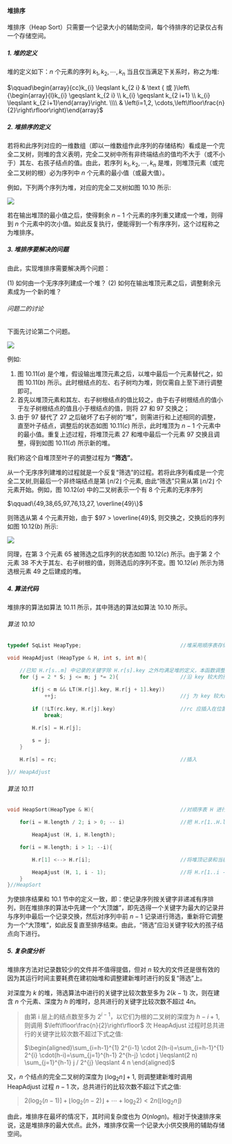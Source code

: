 
#### 堆排序

堆排序（Heap Sort）只需要一个记录大小的辅助空间，每个待排序的记录仅占有一个存储空间。

##### 1. 堆的定义

堆的定义如下：$n$ 个元素的序列 ${k_1, k_2, \cdots, k_n}$ 当且仅当满足下关系时，称之为堆:

$\qquad\begin{array}{cc}k_{i} \leqslant k_{2 i} & \text { 或 }\left\{\begin{array}{l}k_{i} \geqslant k_{2 i} \\ k_{i} \geqslant k_{2 i+1} \\ k_{i} \leqslant k_{2 i+1}\end{array}\right. \\\\ & \left(i=1,2, \cdots,\left\lfloor\frac{n}{2}\right\rfloor\right)\end{array}$

##### 2. 堆排序的定义

若将和此序列对应的一维数组（即以一维数组作此序列的存储结构）看成是一个完全二叉树，则堆的含义表明，完全二叉树中所有非终端结点的值均不大于（或不小于）其左、右孩子结点的值。由此，若序列 ${k_1, k_2, \cdots, k_n}$ 是堆，则堆顶元素（或完全二叉树的根）必为序列中 $n$ 个元素的最小值（或最大值）。

例如，下列两个序列为堆，对应的完全二叉树如图 10.10 所示:

![](https://gitee.com/mayundaze/img_bed/raw/master/20200804150927.png)

若在输出堆顶的最小值之后，使得剩余 $n - 1$ 个元素的序列重又建成一个堆，则得到 $n$ 个元素中的次小值。如此反复执行，便能得到一个有序序列，这个过程称之为堆排序。

##### 3. 堆排序要解决的问题

由此，实现堆排序需要解决两个问题：

$(1)$ 如何由一个无序序列建成一个堆？
$(2)$ 如何在输出堆顶元素之后，调整剩余元素成为一个新的堆？

###### 问题二的讨论

下面先讨论第二个问题。

![](https://gitee.com/mayundaze/img_bed/raw/master/20200804151341.png)

例如:

1. 图 $10.11(a)$ 是个堆，假设输出堆顶元素之后，以堆中最后一个元素替代之，如图 $10.11(b)$ 所示。此时根结点的左、右子树均为堆，则仅需自上至下进行调整即可。
2. 首先以堆顶元素和其左、右子树根结点的值比较之，由于右子树根结点的值小于左子树根结点的值且小于根结点的值，则将 27 和 97 交换之；
3. 由于 97 替代了 27 之后破坏了右子树的“堆”，则需进行和上述相同的调整，直至叶子结点，调整后的状态如图 $10.11(c)$ 所示，此时堆顶为 $n - 1$ 个元素中的最小值。重复上述过程，将堆顶元素 27 和堆中最后一个元素 97 交换且调整，得到如图 $10.11(d)$ 所示新的堆。

我们称这个自堆顶至叶子的调整过程为 **“筛选”**。

从一个无序序列建堆的过程就是一个反复“筛选”的过程。若将此序列看成是一个完全二叉树,则最后一个非终端结点是第 $\lfloor n / 2\rfloor$ 个元素, 由此“筛选”只需从第 $\lfloor n / 2\rfloor$ 个元素开始。例如，图 $10.12(a)$ 中的二叉树表示一个有 8 个元素的无序序列

$\qquad\{49,38,65,97,76,13,27, \overline{49}\}$

则筛选从第 4 个元素开始，由于 $97 > \overline{49}$, 则交换之，交换后的序列如图 $10.12(b)$ 所示:

![](https://gitee.com/mayundaze/img_bed/raw/master/20200804153237.png)

同理，在第 3 个元素 65 被筛选之后序列的状态如图 $10.12(c)$ 所示。由于第 2 个元素 38 不大于其左、右子树根的值，则筛选后的序列不变。图 $10.12(e)$ 所示为筛选根元素 49 之后建成的堆。

##### 4. 算法代码

堆排序的算法如算法 10.11 所示，其中筛选的算法如算法 10.10 所示。

###### 算法 10.10

```cpp
typedef SqList HeapType;                                //堆采用顺序表存储表示 

void HeapAdjust (HeapType & H, int s, int m){

    //已知 H.r[s..m] 中记录的关键字除 H.r[s].key 之外均满足堆的定义，本函数调整 H..r[s] 的关键字，使 H.r[s..m] 成为一个大顶堆（对其中记录的关键字而言）
    for (j = 2 * S; j <= m; j *= 2){                    //沿 key 较大的孩子结点向下筛选 
        
        if(j < m && LT(H.r[j].key, H.r[j + 1].key))
            ++j;                                        //j 为 key 较大的记录的下标 
        
        if (!LT(rc.key, H.r[j].key)                     //rc 应插入在位置 s 上
            break;

        H.r[s] = H.r[j]; 

        s = j;
    }
    
    H.r[s] = rc;                                        //插入 

}// HeapAdjust
```

###### 算法 10.11

```cpp
void HeapSort(HeapType & H){                            //对顺序表 H 进行堆排序 

    for(i = H.length / 2; i > 0; -- i)                  //把 H.r[1..H.length] 建成大顶堆

        HeapAjust (H, i, H.length);

    for(i = H.length; i > 1; --i){

        H.r[1] <--> H.r[i];                             //将堆顶记录和当前未经排序子序列 Hr[1..i] 中，最后一个记录相互交换

        HeapAjust (H, 1, i - 1);                        //将 H.r[1..i - 1] 重新调整为大顶堆
    }
}//HeapSort
```

为使排序结果和 10.1 节中的定义一致，即：使记录序列按关键字非递减有序排列，则在堆排序的算法中先建一个“大顶雄”，即先选得一个关键字为最大的记录并与序列中最后一个记录交换，然后对序列中前 $n - 1$ 记录进行筛选，重新将它调整为一个“大顶堆”，如此反复直至排序结束。由此，“筛选”应沿关键字较大的孩子结点向下进行。

##### 5. 复杂度分析

堆排序方法对记录数较少的文件并不值得提倡，但对 $n$ 较大的文件还是很有效的因为其运行时间主要耗费在建初始堆和调整建新堆时进行的反复“筛选”上。

对深度为 $k$ 的堆，筛选算法中进行的关键字比较次数至多为 $2(k - 1)$ 次，则在建含 $n$ 个元素、深度为 $h$ 的堆时，总共进行的关键字比较次数不超过 $4n$。

> 由第 i 层上的结点数至多为 $2^{i-1}$，以它们为根的二叉树的深度为 $h - i + 1$, 则调用 $\left\lfloor\frac{n}{2}\right\rfloor$ 次 HeapAdjust 过程时总共进行的关键字比较次数不超过下式之值:
>
> $\begin{aligned}\sum_{i=h-1}^{1} 2^{i-1} \cdot 2(h-i)=\sum_{i=h-1}^{1} 2^{i} \cdot(h-i)=\sum_{j=1}^{h-1} 2^{h-j} \cdot j \leqslant(2 n) \sum_{j=1}^{h-1} j / 2^{j} \leqslant 4 n \end{aligned}$
>

又，$n$ 个结点的完全二叉树的深度为 $\left\lfloor\log _{2} n\right\rfloor+1$, 则调整建新堆时调用 HeapAdjust 过程 $n - 1$ 次，总共进行的比较次数不超过下式之值:

> $\left.2\left(\log _{2}(n-1)\right]+\left\lfloor\log _{2}(n-2)\right\rfloor+\cdots+\log _{2} 2\right)<2 n\left(\left\lfloor\log _{2} n\right\rfloor\right)$

由此，堆排序在最坏的情况下，其时间复杂度也为 $O(nlogn)$。相对于快速排序来说，这是堆排序的最大优点。此外，堆排序仅需一个记录大小供交换用的辅助存储空间。
